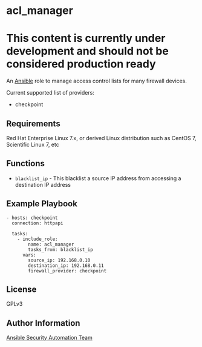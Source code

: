 acl_manager
===========

# This content is currently under development and should not be considered production ready

An [Ansible](https://ansible.com) role to manage access control lists for many firewall devices.

Current supported list of providers:
* checkpoint

Requirements
------------
Red Hat Enterprise Linux 7.x, or derived Linux distribution such as CentOS 7,
Scientific Linux 7, etc

Functions
---------

* `blacklist_ip` - This blacklist a source IP  address from accessing a destination IP address

Example Playbook
----------------

```
- hosts: checkpoint
  connection: httpapi

  tasks: 
    - include_role:
        name: acl_manager
        tasks_from: blacklist_ip
      vars:
        source_ip: 192.168.0.10
        destination_ip: 192.168.0.11
        firewall_provider: checkpoint
```


License
-------

GPLv3

Author Information
------------------

[Ansible Security Automation Team](https://github.com/ansible-security)
